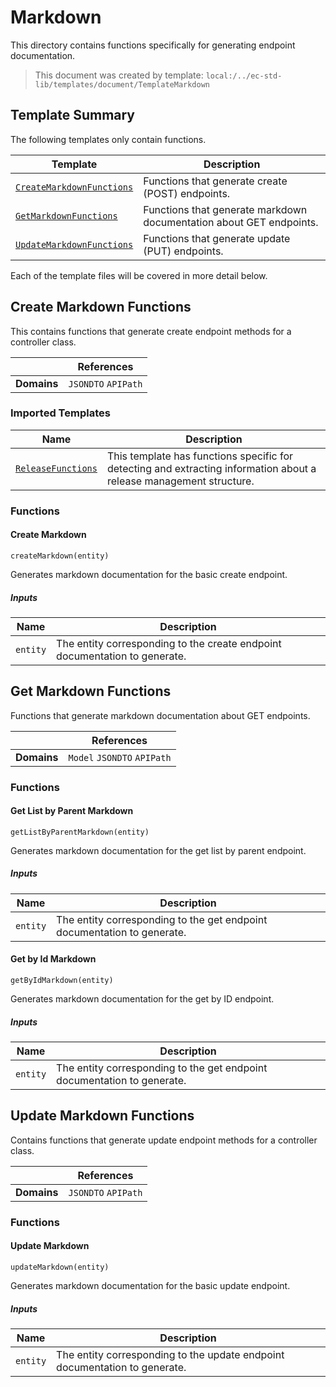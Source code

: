 [//]: # ( =====preserve===== start-Introduction ===== )
# Markdown

This directory contains functions specifically for generating endpoint documentation.

[//]: # ( =====preserve===== end-Introduction ===== )

> This document was created by template: `local:/../ec-std-lib/templates/document/TemplateMarkdown`

<a name="template-summary"></a>
## Template Summary

The following templates only contain functions.

|Template|Description|
|---|---|
| [`CreateMarkdownFunctions`](#create-markdown-functions) | Functions that generate create (POST) endpoints. |
| [`GetMarkdownFunctions`](#get-markdown-functions) | Functions that generate markdown documentation about GET endpoints. |
| [`UpdateMarkdownFunctions`](#update-markdown-functions) | Functions that generate update (PUT) endpoints. |

Each of the template files will be covered in more detail below.

<a name="create-markdown-functions"></a>
## Create Markdown Functions

This contains functions that generate create endpoint methods for a controller class.

| |References|
|---|---|
| **Domains** |`JSONDTO` `APIPath` |

### Imported Templates

| Name | Description |
|---|---|
| [`ReleaseFunctions`](../../release) | This template has functions specific for detecting and extracting information about a release management structure. |

### Functions

#### Create Markdown

```
createMarkdown(entity)
```

Generates markdown documentation for the basic create endpoint.

##### Inputs

|Name|Description|
|---|---|
|`entity`|The entity corresponding to the create endpoint documentation to generate.|



<a name="get-markdown-functions"></a>
## Get Markdown Functions

Functions that generate markdown documentation about GET endpoints.

| |References|
|---|---|
| **Domains** |`Model` `JSONDTO` `APIPath` |

### Functions

#### Get List by Parent Markdown

```
getListByParentMarkdown(entity)
```

Generates markdown documentation for the get list by parent endpoint.

##### Inputs

|Name|Description|
|---|---|
|`entity`|The entity corresponding to the get endpoint documentation to generate.|



#### Get by Id Markdown

```
getByIdMarkdown(entity)
```

Generates markdown documentation for the get by ID endpoint.

##### Inputs

|Name|Description|
|---|---|
|`entity`|The entity corresponding to the get endpoint documentation to generate.|



<a name="update-markdown-functions"></a>
## Update Markdown Functions

Contains functions that generate update endpoint methods for a controller class.

| |References|
|---|---|
| **Domains** |`JSONDTO` `APIPath` |

### Functions

#### Update Markdown

```
updateMarkdown(entity)
```

Generates markdown documentation for the basic update endpoint.

##### Inputs

|Name|Description|
|---|---|
|`entity`|The entity corresponding to the update endpoint documentation to generate.|



